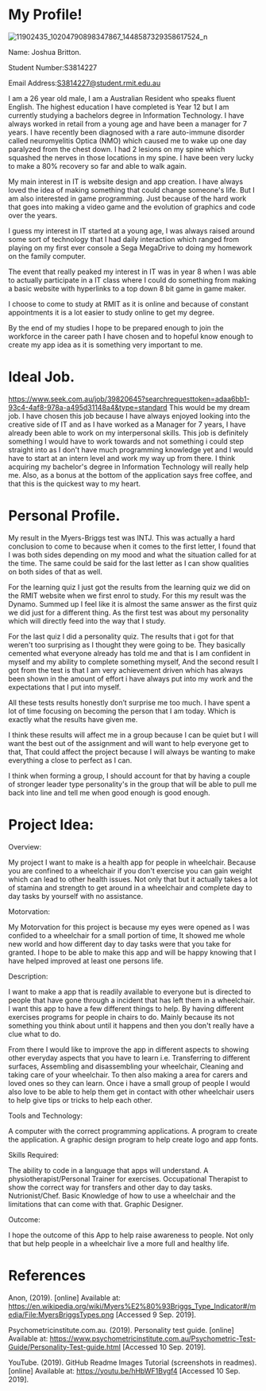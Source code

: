 # My Profile! 

  

  

![11902435_10204790898347867_1448587329358617524_n](https://user-images.githubusercontent.com/54831858/64513583-74488c00-d31b-11e9-9b22-4abc9180fe87.jpg) 

  

  

  

Name: Joshua Britton.   

  

Student Number:S3814227 

  

Email Address:S3814227@student.rmit.edu.au 

  

I am a 26 year old male, I am a Australian Resident who speaks fluent English. The highest education I have completed is Year 12 but I am currently studying a bachelors degree in Information Technology. I have always worked in retail from a young age and have been a manager for 7 years. I have recently been diagnosed with a rare auto-immune disorder called neuromyelitis Optica (NMO) which caused me to wake up one day paralyzed from the chest down. I had 2 lesions on my spine which squashed the nerves in those locations in my spine. I have been very lucky to make a 80% recovery so far and able to walk again. 

  

My main interest in IT is website design and app creation. I have always loved the idea of making something that could change someone's life. But I am also interested in game programming. Just because of the hard work that goes into making a video game and the evolution of graphics and code over the years. 

  

I guess my interest in IT started at a young age, I was always raised around some sort of technology that I had daily interaction which ranged from playing on my first ever console a Sega MegaDrive to doing my homework on the family computer. 

  

The event that really peaked my interest in IT was in year 8 when I was able to actually participate in a IT class where I could do something from making a basic website with hyperlinks to a top down 8 bit game in game maker. 

  

I choose to come to study at RMIT as it is online and because of constant appointments it is a lot easier to study online to get my degree. 

By the end of my studies I hope to be prepared enough to join the workforce in the career path I have chosen and to hopeful know enough to create my app idea as it is something very important to me. 

  

# Ideal Job. 

  

https://www.seek.com.au/job/39820645?searchrequesttoken=adaa6bb1-93c4-4af8-978a-a495d31148a4&type=standard This would be my dream job. I have chosen this job because I have always enjoyed looking into the creative side of IT and as I have worked as a Manager for 7 years, I have already been able to work on my interpersonal skills. This job is definitely something I would have to work towards and not something i could step straight into as I don't have much programming knowledge yet and I would have to start at an intern level and work my way up from there. I think acquiring my bachelor's degree in Information Technology will really help me. Also, as a bonus at the bottom of the application says free coffee, and that this is the quickest way to my heart. 

  

# Personal Profile. 

  

My result in the Myers-Briggs test was INTJ. This was actually a hard conclusion to come to because when it comes to the first letter, I found that I was both sides depending on my mood and what the situation called for at the time. The same could be said for the last letter as I can show qualities on both sides of that as well. 

  

For the learning quiz I just got the results from the learning quiz we did on the RMIT website when we first enrol to study. For this my result was the Dynamo. Summed up I feel like it is almost the same answer as the first quiz we did just for a different thing. As the first test was about my personality which will directly feed into the way that I study. 

  

For the last quiz I did a personality quiz. The results that i got for that weren't too surprising as I thought they were going to be. They basically cemented what everyone already has told me and that is I am confident in myself and my ability to complete something myself, And the second result I got from the test is that I am very achievement driven which has always been shown in the amount of effort i have always put into my work and the expectations that I put into myself. 

  

All these tests results honestly don’t surprise me too much. I have spent a lot of time focusing on becoming the person that I am today. Which is exactly what the results have given me. 

  

I think these results will affect me in  a group because I can be quiet but I will want the best out of the assignment and will want to help everyone get to that, That could affect the project because I will always be wanting to make everything a close to perfect as I can. 

  

I think when forming a group, I should account for that by having a couple of stronger leader type personality's in the group that will be able to pull me back into line and tell me when good enough is good enough. 

  

# Project Idea: 

  

Overview: 

My project I want to make is a health app for people in wheelchair. Because you are confined to a wheelchair if you don't exercise you can gain weight which can lead to other health issues. Not only that but it actually takes a lot of stamina and strength to get around in a wheelchair and complete day to day tasks by yourself with no assistance. 

  

Motorvation: 

My Motorvation for this project is because my eyes were opened as I was confided to a wheelchair for a small portion of time, It showed me whole new world and how different day to day tasks were that you take for granted. I hope to be able to make this app and will be happy knowing that I have helped improved at least one persons life. 

  

Description: 

I want to make a app that is readily available to everyone but is directed to people that have gone through a incident that has left them in a wheelchair. I want this app to have a few different things to help. By having different exercises programs for people in chairs to do. Mainly because its not something you think about until it happens and then you don't really have a clue what to do. 

From there I would like to improve the app in different aspects to showing other everyday aspects that you have to learn i.e. Transferring to different surfaces, Assembling and disassembling your wheelchair, Cleaning and taking care of your wheelchair. To then also making a area for carers and loved ones so they can learn. Once i have a small group of people I would also love to be able to help them get in contact with other wheelchair users to help give tips or tricks to help each other. 

  

Tools and Technology: 

A computer with the correct programming applications. 
A program to create the application. 
A graphic design program to help create logo and app fonts. 


Skills Required: 

The ability to code in a language that apps will understand. 
A physiotherapist/Personal Trainer for exercises. 
Occupational Therapist to show the correct way for transfers and other day to day tasks. 
Nutrionist/Chef. 
Basic Knowledge of how to use a wheelchair and the limitations that can come with that. 
Graphic Designer. 

Outcome: 

I hope the outcome of this App to help raise awareness to people. Not only that but help people in a wheelchair live a more full and healthy life. 


# References 

Anon, (2019). [online] Available at: https://en.wikipedia.org/wiki/Myers%E2%80%93Briggs_Type_Indicator#/media/File:MyersBriggsTypes.png [Accessed 9 Sep. 2019].

Psychometricinstitute.com.au. (2019). Personality test guide. [online] Available at: https://www.psychometricinstitute.com.au/Psychometric-Test-Guide/Personality-Test-guide.html [Accessed 10 Sep. 2019].

YouTube. (2019). GitHub Readme Images Tutorial (screenshots in readmes). [online] Available at: https://youtu.be/hHbWF1Bvgf4 [Accessed 10 Sep. 2019].


  

 

 

